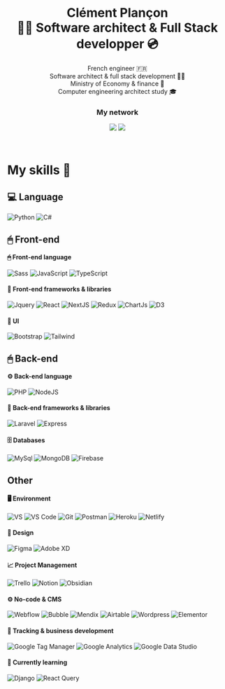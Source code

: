 <h1 align="center">
  <span>Clément Plançon</span><br>
  <span>👨‍💻 Software architect & Full Stack developper 💿</span>
</h1>

<p align="center">
French engineer 🇫🇷<br/>
Software architect & full stack development 👨‍💻<br/>
Ministry of Economy & finance 🏫<br/>
Computer engineering architect study 🎓<br/>
</p>

<h3 align="center">
My network
</h3>

<div align="center">

[<img src="https://img.shields.io/badge/LinkedIn-0077B5?style=for-the-badge&logo=linkedin&logoColor=white" />](https://www.linkedin.com/in/cl%C3%A9ment-plan%C3%A7on-502b1b195/)
[<img src="https://img.shields.io/badge/Instagram-fb4ace?style=for-the-badge&logo=instagram&logoColor=white" />](https://www.instagram.com/clem_creative_development)

</div>

<br />

# My skills 🚀

## 💻 Language

![Python](https://img.shields.io/badge/python-3c78a8?style=for-the-badge&logo=python&logoColor=white)
![C#](https://img.shields.io/badge/csharp-9c75d5?style=for-the-badge&logo=csharp&logoColor=white)

## 🖱 Front-end

#### 🖱 Front-end language

![Sass](https://img.shields.io/badge/sass-c76494?style=for-the-badge&logo=sass&logoColor=white)
![JavaScript](https://img.shields.io/badge/javascript-%23F7DF1E.svg?style=for-the-badge&logo=javascript&logoColor=black)
![TypeScript](https://img.shields.io/badge/typescript-%233178C6.svg?style=for-the-badge&logo=typescript&logoColor=white)

#### 🧰 Front-end frameworks & libraries

![Jquery](https://img.shields.io/badge/jquery-0c65a6?style=for-the-badge&logo=jquery&logoColor=white)
![React](https://img.shields.io/badge/react-%232d415c.svg?style=for-the-badge&logo=react&logoColor=%2304D8F9)
![NextJS](https://img.shields.io/badge/next_js-black.svg?style=for-the-badge&logo=next.js&logoColor=white)
![Redux](https://img.shields.io/badge/redux-%23764ABC.svg?style=for-the-badge&logo=redux&logoColor=white)
![ChartJs](https://img.shields.io/badge/chartjs-f77077?style=for-the-badge&logo=chartjs&logoColor=white)
![D3](https://img.shields.io/badge/D3-f89d41?style=for-the-badge&logo=D3&logoColor=white)

#### 📱 UI

![Bootstrap](https://img.shields.io/badge/bootstrap-%237952B3.svg?style=for-the-badge&logo=bootstrap&logoColor=white)
![Tailwind](https://img.shields.io/badge/tailwind_css-%2306B6D4.svg?style=for-the-badge&logo=tailwind-css&logoColor=white)

## 🖱 Back-end

#### ⚙️ Back-end language

![PHP](https://img.shields.io/badge/php-4d588e?style=for-the-badge&logo=php&logoColor=white)
![NodeJS](https://img.shields.io/badge/node_js-%23339933.svg?style=for-the-badge&logo=node.js&logoColor=white)

#### 🧰 Back-end frameworks & libraries

![Laravel](https://img.shields.io/badge/laravel-f72b1e?style=for-the-badge&logo=laravel&logoColor=white)
![Express](https://img.shields.io/badge/express-96c725?style=for-the-badge&logo=express&logoColor=white)

#### 🗄 Databases

![MySql](https://img.shields.io/badge/mysql-005e86?style=for-the-badge&logo=mysql&logoColor=white)
![MongoDB](https://img.shields.io/badge/mongodb-%234ea94b.svg?style=for-the-badge&logo=mongodb&logoColor=white)
![Firebase](https://img.shields.io/badge/firebase-%23FFCA28.svg?style=for-the-badge&logo=firebase&logoColor=black)

## Other

#### 🖥️ Environment

![VS](https://img.shields.io/badge/visual%20studio-8b55c6?style=for-the-badge&logo=visual%20studio&logoColor=white)
![VS Code](https://img.shields.io/badge/visual_studio_code-%23007ACC.svg?style=for-the-badge&logo=visual-studio-code&logoColor=white)
![Git](https://img.shields.io/badge/git-%23F05032.svg?style=for-the-badge&logo=git&logoColor=white)
![Postman](https://img.shields.io/badge/postman-%23FF6C37.svg?style=for-the-badge&logo=postman&logoColor=white)
![Heroku](https://img.shields.io/badge/heroku-4f488c?style=for-the-badge&logo=heroku&logoColor=white)
![Netlify](https://img.shields.io/badge/netlify-3ea1b7?style=for-the-badge&logo=netlify&logoColor=white)

#### 🎨 Design

![Figma](https://img.shields.io/badge/figma-%23F24E1E.svg?style=for-the-badge&logo=figma&logoColor=white)
![Adobe XD](https://img.shields.io/badge/adobe_xd-%23F05BB4.svg?style=for-the-badge&logo=adobexd&logoColor=white)

#### 📈 Project Management

![Trello](https://img.shields.io/badge/trello-%230052CC.svg?style=for-the-badge&logo=trello&logoColor=white)
![Notion](https://img.shields.io/badge/notion-black.svg?style=for-the-badge&logo=notion&logoColor=white)
![Obsidian](https://img.shields.io/badge/obsidian-7c6ad2?style=for-the-badge&logo=obsidian&logoColor=white)

#### ⚙ No-code & CMS

![Webflow](https://img.shields.io/badge/webflow-4150f7?style=for-the-badge&logo=webflow&logoColor=white)
![Bubble](https://img.shields.io/badge/bubble-0c00f7?style=for-the-badge&logo=bubble&logoColor=white)
![Mendix](https://img.shields.io/badge/mendix-0590d4?style=for-the-badge&logo=mendix&logoColor=white)
![Airtable](https://img.shields.io/badge/airtable-f4ae00?style=for-the-badge&logo=airtable&logoColor=white)
![Wordpress](https://img.shields.io/badge/wordpress-207196?style=for-the-badge&logo=wordpress&logoColor=white)
![Elementor](https://img.shields.io/badge/elementor-c12161?style=for-the-badge&logo=elementor&logoColor=white)

#### 🔀 Tracking & business development

![Google Tag Manager](https://img.shields.io/badge/google%20tag%20manager-3b77e1?style=for-the-badge&logo=google%20tag%20manager&logoColor=white)
![Google Analytics](https://img.shields.io/badge/google%20analytics-f0a600?style=for-the-badge&logo=google%20analytics&logoColor=white)
![Google Data Studio](https://img.shields.io/badge/google%20data%20studio-6596f2?style=for-the-badge&logo=google%20data%20studio&logoColor=white)

#### 📖 Currently learning

![Django](https://img.shields.io/badge/django-092d1f?style=for-the-badge&logo=django&logoColor=white)
![React Query](https://img.shields.io/badge/react%20query-ff4154?style=for-the-badge&logo=reactquery&logoColor=white)
